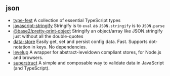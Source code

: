 ## json

- [type-fest](https://github.com/sindresorhus/type-fest) A collection of essential TypeScript types
- [javascript-stringify](https://github.com/blakeembrey/javascript-stringify) Stringify is to `eval` as `JSON.stringify` is to `JSON.parse`
- [@base2/pretty-print-object](https://github.com/Chris-Baker/pretty-print-object) Stringify an object/array like JSON.stringify just without all the double-quotes
- [data-store](https://github.com/jonschlinkert/data-store) Easily get, set and persist config data. Fast. Supports dot-notation in keys. No dependencies.
- [levelup](https://github.com/Level/levelup) A wrapper for abstract-leveldown compliant stores, for Node.js and browsers.
- [superstruct](https://github.com/ianstormtaylor/superstruct) A simple and composable way to validate data in JavaScript (and TypeScript).